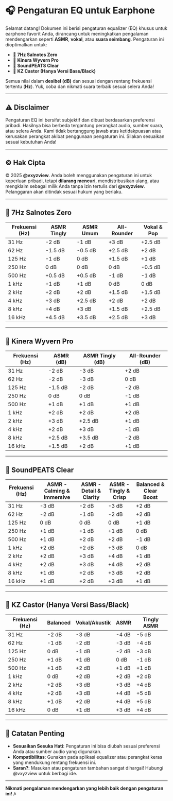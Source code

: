 # 🎧 Pengaturan EQ untuk Earphone

Selamat datang! Dokumen ini berisi pengaturan equalizer (EQ) khusus untuk earphone favorit Anda, dirancang untuk meningkatkan pengalaman mendengarkan seperti **ASMR**, **vokal**, atau **suara seimbang**. Pengaturan ini dioptimalkan untuk:

- 🎵 **7Hz Salnotes Zero**  
- 🎵 **Kinera Wyvern Pro**  
- 🎵 **SoundPEATS Clear**  
- 🎵 **KZ Castor (Hanya Versi Bass/Black)**  

Semua nilai dalam **desibel (dB)** dan sesuai dengan rentang frekuensi tertentu (**Hz**). Yuk, coba dan nikmati suara terbaik sesuai selera Anda!  

---

## ⚠️ Disclaimer

Pengaturan EQ ini bersifat subjektif dan dibuat berdasarkan preferensi pribadi. Hasilnya bisa berbeda tergantung perangkat audio, sumber suara, atau selera Anda. Kami tidak bertanggung jawab atas ketidakpuasan atau kerusakan perangkat akibat penggunaan pengaturan ini. Silakan sesuaikan sesuai kebutuhan Anda!  

---

## © Hak Cipta

© 2025 **@vxyzview**. Anda boleh menggunakan pengaturan ini untuk keperluan pribadi, tetapi **dilarang mencuri**, mendistribusikan ulang, atau mengklaim sebagai milik Anda tanpa izin tertulis dari **@vxyzview**. Pelanggaran akan ditindak sesuai hukum yang berlaku.  

---

## 🎵 7Hz Salnotes Zero

| Frekuensi (Hz) | ASMR Tingly | ASMR Umum | All-Rounder | Vokal & Pop |
|----------------|-------------|-----------|-------------|-------------|
| 31 Hz         | -2 dB       | -1 dB     | +3 dB       | +2.5 dB     |
| 62 Hz         | -1.5 dB     | -0.5 dB   | +2.5 dB     | +2 dB       |
| 125 Hz        | -1 dB       | 0 dB      | +1.5 dB     | +1 dB       |
| 250 Hz        | 0 dB        | 0 dB      | 0 dB        | -0.5 dB     |
| 500 Hz        | +0.5 dB     | +0.5 dB   | -1 dB       | -1 dB       |
| 1 kHz         | +1 dB       | +1 dB     | 0 dB        | 0 dB        |
| 2 kHz         | +2 dB       | +2 dB     | +1.5 dB     | +1.5 dB     |
| 4 kHz         | +3 dB       | +2.5 dB   | +2 dB       | +2 dB       |
| 8 kHz         | +4 dB       | +3 dB     | +1.5 dB     | +2.5 dB     |
| 16 kHz        | +4.5 dB     | +3.5 dB   | +2.5 dB     | +3 dB       |

---

## 🎵 Kinera Wyvern Pro

| Frekuensi (Hz) | ASMR (dB) | ASMR Tingly (dB) | All-Rounder (dB) |
|----------------|-----------|------------------|------------------|
| 31 Hz         | -2 dB     | -3 dB            | +2 dB            |
| 62 Hz         | -2 dB     | -3 dB            | 0 dB             |
| 125 Hz        | -1.5 dB   | -2 dB            | -2 dB            |
| 250 Hz        | 0 dB      | 0 dB             | -1 dB            |
| 500 Hz        | +1 dB     | +1 dB            | +1 dB            |
| 1 kHz         | +2 dB     | +2 dB            | +2 dB            |
| 2 kHz         | +3 dB     | +2.5 dB          | +1 dB            |
| 4 kHz         | +2 dB     | +3 dB            | -1 dB            |
| 8 kHz         | +2.5 dB   | +3.5 dB          | -2 dB            |
| 16 kHz        | +1.5 dB   | +2 dB            | +1 dB            |

---

## 🎵 SoundPEATS Clear

| Frekuensi (Hz) | ASMR - Calming & Immersive | ASMR - Detail & Clarity | ASMR - Tingly & Crisp | Balanced & Clear Boost |
|----------------|----------------------------|-------------------------|-----------------------|-------------------------|
| 31 Hz         | -3 dB                      | -2 dB                   | -3 dB                 | +2 dB                   |
| 62 Hz         | -2 dB                      | -1 dB                   | -2 dB                 | +2 dB                   |
| 125 Hz        | 0 dB                       | 0 dB                    | 0 dB                  | +1 dB                   |
| 250 Hz        | +1 dB                      | +1 dB                   | +1 dB                 | 0 dB                    |
| 500 Hz        | +1 dB                      | +2 dB                   | +2 dB                 | -1 dB                   |
| 1 kHz         | +2 dB                      | +2 dB                   | +3 dB                 | 0 dB                    |
| 2 kHz         | +2 dB                      | +3 dB                   | +4 dB                 | +1 dB                   |
| 4 kHz         | +2 dB                      | +3 dB                   | +4 dB                 | +2 dB                   |
| 8 kHz         | +1 dB                      | +2 dB                   | +3 dB                 | +2 dB                   |
| 16 kHz        | +1 dB                      | +2 dB                   | +3 dB                 | +1 dB                   |

---

## 🎵 KZ Castor (Hanya Versi Bass/Black)

| Frekuensi (Hz) | Balanced | Vokal/Akustik | ASMR | Tingly ASMR |
|----------------|----------|---------------|------|-------------|
| 31 Hz         | -2 dB    | -3 dB         | -4 dB| -5 dB       |
| 62 Hz         | -1 dB    | -2 dB         | -3 dB| -4 dB       |
| 125 Hz        | 0 dB     | -1 dB         | -2 dB| -3 dB       |
| 250 Hz        | +1 dB    | +1 dB         | 0 dB | -1 dB       |
| 500 Hz        | +1 dB    | +2 dB         | +1 dB| +1 dB       |
| 1 kHz         | 0 dB     | +2 dB         | +2 dB| +2 dB       |
| 2 kHz         | +2 dB    | +3 dB         | +3 dB| +4 dB       |
| 4 kHz         | +2 dB    | +3 dB         | +4 dB| +5 dB       |
| 8 kHz         | +1 dB    | +2 dB         | +4 dB| +5 dB       |
| 16 kHz        | 0 dB     | +1 dB         | +3 dB| +4 dB       |

---

## 📝 Catatan Penting
- **Sesuaikan Sesuka Hati**: Pengaturan ini bisa diubah sesuai preferensi Anda atau sumber audio yang digunakan.  
- **Kompatibilitas**: Gunakan pada aplikasi equalizer atau perangkat keras yang mendukung rentang frekuensi ini.  
- **Saran?**: Masukan atau pengaturan tambahan sangat dihargai! Hubungi @vxyzview untuk berbagi ide.  

---

**Nikmati pengalaman mendengarkan yang lebih baik dengan pengaturan ini! 🎶**

